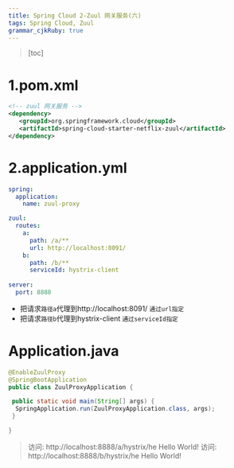 ```yaml
---
title: Spring Cloud 2-Zuul 网关服务(六)
tags: Spring Cloud, Zuul
grammar_cjkRuby: true
---
```


> [toc]

# 1.pom.xml
``` xml
<!-- zuul 网关服务 -->
<dependency>
   <groupId>org.springframework.cloud</groupId>
   <artifactId>spring-cloud-starter-netflix-zuul</artifactId>
</dependency>
```

# 2.application.yml

``` yaml
spring:
  application:
    name: zuul-proxy

zuul:
  routes: 
    a: 
      path: /a/**
      url: http://localhost:8091/
    b:
      path: /b/**
      serviceId: hystrix-client
      
server:
  port: 8888
```
- 把请求`路径a`代理到http://localhost:8091/ `通过url指定`
- 把请求`路径b`代理到hystrix-client `通过serviceId指定`

# Application.java

``` java
@EnableZuulProxy
@SpringBootApplication
public class ZuulProxyApplication {

 public static void main(String[] args) {
  SpringApplication.run(ZuulProxyApplication.class, args);
 }

}
```

> 访问:  http://localhost:8888/a/hystrix/he 
Hello World!
访问:  http://localhost:8888/b/hystrix/he 
Hello World!